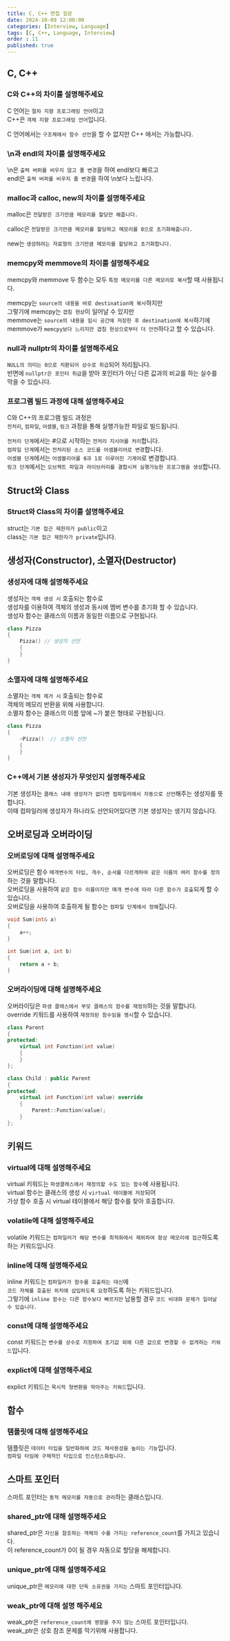 ```yaml
---
title: C, C++ 면접 질문
date: 2024-10-09 12:00:00
categories: [Interview, Language]
tags: [C, C++, Language, Interview]
order : 11
published: true
---
```


## C, C++

### C와 C++의 차이를 설명해주세요

C 언어는 `절차 지향 프로그래밍 언어`이고  
C++은 `객체 지향 프로그래밍 언어`입니다.  

C 언어에서는 `구조체에서 함수 선언`을 할 수 없지만 C++ 에서는 가능합니다.

### \\n과 endl의 차이를 설명해주세요

\\n은 `출력 버퍼를 비우지 않고 줄 변경`을 하여 endl보다 빠르고  
endl은 `출력 버퍼를 비우지 줄 변경`을 하여 \\n보다 느립니다.

### malloc과 calloc, new의 차이를 설명해주세요

malloc은 `전달받은 크기만큼 메모리를 할당만 해줍니다.`

calloc은 `전달받은 크기만큼 메모리를 할당하고 메모리를 0으로 초기화해줍니다.`

new는 `생성하려는 자료형의 크기만큼 메모리를 할당하고 초기화합니다.`

### memcpy와 memmove의 차이를 설명해주세요

memcpy와 memmove 두 함수는 모두 `특정 메모리를 다른 메모리로 복사`할 때 사용됩니다.

memcpy는 `source의 내용을 바로 destination에 복사`하지만  
그렇기에 memcpy는 `겹침 현상`이 일어날 수 있지만  
memmove는 `source의 내용을 임시 공간에 저장한 후 destination에 복사`하기에   
memmove가 `memcpy보다 느리지만 겹침 현상으로부터 더 안전`하다고 할 수 있습니다.

### null과 nullptr의 차이를 설명해주세요

`NULL의 의미는 0으로 치환되어 상수로 취급`되어 처리됩니다.  
반면에 `nullptr은 포인터 취급`을 받아 포인터가 아닌 다른 값과의 비교를 하는 실수를 막을 수 있습니다.

### 프로그램 빌드 과정에 대해 설명해주세요

C와 C++의 프로그램 빌드 과정은  
`전처리`, `컴파일`, `어셈블`, `링크` 과정을 통해 실행가능한 파일로 빌드됩니다.

`전처리 단계`에서는 #으로 시작하는 `전처리 지시어를 처리`합니다.  
`컴파일 단계`에서는 `전처리된 소스 코드를 어셈블리어로 변경`합니다.  
`어셈블 단계`에서는 `어셈블리어를 0과 1로 이루어진 기계어`로 변경합니다.  
`링크 단계`에서는 `오브젝트 파일과 라이브러리를 결합시켜 실행가능한 프로그램을 생성`합니다.

## Struct와 Class

### Struct와 Class의 차이를 설명해주세요

struct는 `기본 접근 제한자가 public`이고  
class는 `기본 접근 제한자가 private`입니다.

## 생성자(Constructor), 소멸자(Destructor)

### 생성자에 대해 설명해주세요

생성자는 `객체 생성 시` 호출되는 함수로  
생성자를 이용하여 객체의 생성과 동시에 멤버 변수를 초기화 할 수 있습니다.  
생성자 함수는 클래스의 이름과 동일한 이름으로 구현됩니다.

```c++
class Pizza
{
    Pizza() // 생성자 선언
    {
    }
}
```

### 소멸자에 대해 설명해주세요

소멸자는 `객체 제거 시` 호출되는 함수로  
객체의 메모리 반환을 위해 사용합니다.  
소멸자 함수는 클래스의 이름 앞에 ~가 붙은 형태로 구현됩니다.

```c++
class Pizza
{
    ~Pizza()  // 소멸자 선언
    {
    }
}
```

###  C++에서 기본 생성자가 무엇인지 설명해주세요

기본 생성자는 `클래스 내에 생성자가 없다면 컴파일러에서 자동으로 선언`해주는 생성자를 뜻 합니다.  
이때 컴파일러에 생성자가 하나라도 선언되어있다면 기본 생성자는 생기지 않습니다.

## 오버로딩과 오버라이딩

### 오버로딩에 대해 설명해주세요

오버로딩은 함수 `매개변수의 타입, 개수, 순서를 다르게하여 같은 이름의 여러 함수를 정의`하는 것을 말합니다.  
오버로딩을 사용하여 `같은 함수 이름이지만 매개 변수에 따라 다른 함수가 호출`되게 할 수 있습니다.  
오버로딩을 사용하여 호출하게 될 함수는 `컴파일 단계에서 정해`집니다.

```c++
void Sum(int& a)
{
    a++;
}

int Sum(int a, int b)
{
    return a + b;
}

```

### 오버라이딩에 대해 설명해주세요

오버라이딩은 `파생 클래스에서 부모 클래스의 함수를 재정의`하는 것을 말합니다.  
override 키워드를 사용하여 `재정의된 함수임을 명시`할 수 있습니다.

```c++
class Parent
{
protected:
	virtual int Function(int value) 
	{
	}
};

class Child : public Parent
{
protected:
	virtual int Function(int value) override 
	{ 
		Parent::Function(value);
	}
};
```

## 키워드

### virtual에 대해 설명해주세요

virtual 키워드는 `파생클래스에서 재정의할 수도 있는 함수`에 사용됩니다.  
virtual 함수는 클래스의 생성 시 `virtual 테이블에 저장`되어   
가상 함수 호출 시 virtual 테이블에서 해당 함수를 찾아 호출합니다.

### volatile에 대해 설명해주세요

volatile 키워드는 `컴파일러가 해당 변수를 최적화에서 제외하여 항상 메모리에 접근`하도록 하는 키워드입니다.

### inline에 대해 설명해주세요

inline 키워드는 `컴파일러가 함수를 호출하는 대신`에   
`코드 자체를 호출된 위치에 삽입하도록 요청`하도록 하는 키워드입니다.  
그렇기에 `inline 함수는 다른 함수보다 빠르지만` 남용할 경우 `코드 비대화 문제가 일어날 수 있습니다.`

### const에 대해 설명해주세요

const 키워드는 `변수를 상수로 지정하여 초기값 외에 다른 값으로 변경할 수 없게하는 키워드`입니다.

### explict에 대해 설명해주세요

explict 키워드는 `묵시적 형변환을 막아주는 키워드`입니다.

## 함수

### 템플릿에 대해 설명해주세요

템플릿은 `데이터 타입을 일반화하여 코드 재사용성을 높이는 기능`입니다.  
`컴파일 타임에 구체적인 타입으로 인스턴스화됩니다.`

## 스마트 포인터 

스마트 포인터는 `동적 메모리를 자동으로 관리`하는 클래스입니다.  

### shared_ptr에 대해 설명해주세요

shared_ptr은 `자신을 참조하는 객체의 수를 가지는 reference_count`를 가지고 있습니다.  
이 reference_count가 0이 될 경우 자동으로 할당을 해제합니다.

### unique_ptr에 대해 설명해주세요

unique_ptr은 `메모리에 대한 단독 소유권을 가지는` 스마트 포인터입니다.

### weak_ptr에 대해 설명 해주세요

weak_ptr은 `reference_count에 영향을 주지 않는` 스마트 포인터입니다.  
weak_ptr은 상호 참조 문제를 막기위해 사용합니다.